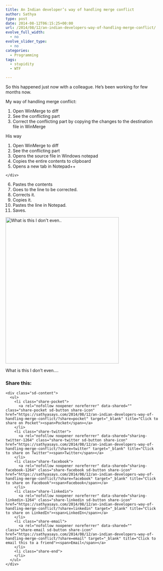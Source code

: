```yaml
---
title: An Indian developer’s way of handling merge conflict
author: Sathya
type: post
date: 2014-08-12T06:15:25+00:00
url: /2014/08/12/an-indian-developers-way-of-handling-merge-conflict/
evolve_full_width:
  - no
evolve_slider_type:
  - no
categories:
  - Programming
tags:
  - stupidity
  - WTF

---
```

So this happened just now with a colleague. He&#8217;s been working for few months now.

My way of handling merge conflict:

  1. Open WinMerge to diff
  2. See the conflicting part
  3. Correct the conflicting part by copying the changes to the destination file in WinMerge

His way

  1. Open WinMerge to diff
  2. See the conflicting part
  3. Opens the source file in Windows notepad
  4. Copies the entire contents to clipboard
  5. <div class="msg Nth">
      Opens a new tab in Notepad++
    </div>

  6. Pastes the contents
  7. Goes to the line to be corrected.
  8. Corrects it.
  9. Copies it.
 10. Pastes the line in Notepad.
 11. Saves.<figure style="width: 372px" class="wp-caption aligncenter">

[<img src="https://i1.wp.com/i.stack.imgur.com/fTewC.jpg?resize=372%2C479" alt="What is this I don't even.." width="372" height="479" data-recalc-dims="1" />][1]<figcaption class="wp-caption-text">What is this I don&#8217;t even&#8230;.</figcaption></figure> 

<div class="sharedaddy sd-sharing-enabled">
  <div class="robots-nocontent sd-block sd-social sd-social-icon-text sd-sharing">
    <h3 class="sd-title">
      Share this:
    </h3>
    
    <div class="sd-content">
      <ul>
        <li class="share-pocket">
          <a rel="nofollow noopener noreferrer" data-shared="" class="share-pocket sd-button share-icon" href="https://sathyasays.com/2014/08/12/an-indian-developers-way-of-handling-merge-conflict/?share=pocket" target="_blank" title="Click to share on Pocket"><span>Pocket</span></a>
        </li>
        <li class="share-twitter">
          <a rel="nofollow noopener noreferrer" data-shared="sharing-twitter-1264" class="share-twitter sd-button share-icon" href="https://sathyasays.com/2014/08/12/an-indian-developers-way-of-handling-merge-conflict/?share=twitter" target="_blank" title="Click to share on Twitter"><span>Twitter</span></a>
        </li>
        <li class="share-facebook">
          <a rel="nofollow noopener noreferrer" data-shared="sharing-facebook-1264" class="share-facebook sd-button share-icon" href="https://sathyasays.com/2014/08/12/an-indian-developers-way-of-handling-merge-conflict/?share=facebook" target="_blank" title="Click to share on Facebook"><span>Facebook</span></a>
        </li>
        <li class="share-linkedin">
          <a rel="nofollow noopener noreferrer" data-shared="sharing-linkedin-1264" class="share-linkedin sd-button share-icon" href="https://sathyasays.com/2014/08/12/an-indian-developers-way-of-handling-merge-conflict/?share=linkedin" target="_blank" title="Click to share on LinkedIn"><span>LinkedIn</span></a>
        </li>
        <li class="share-email">
          <a rel="nofollow noopener noreferrer" data-shared="" class="share-email sd-button share-icon" href="https://sathyasays.com/2014/08/12/an-indian-developers-way-of-handling-merge-conflict/?share=email" target="_blank" title="Click to email this to a friend"><span>Email</span></a>
        </li>
        <li class="share-end">
        </li>
      </ul>
    </div>
  </div>
</div>

 [1]: https://i1.wp.com/i.stack.imgur.com/fTewC.jpg